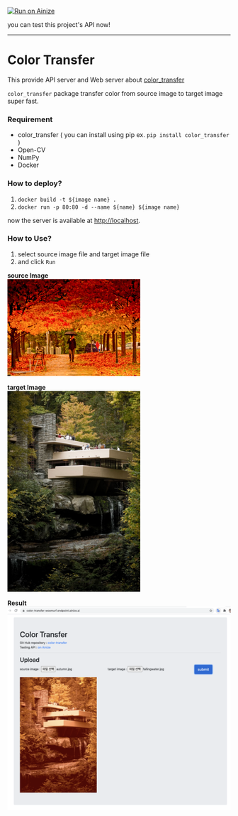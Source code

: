[![Run on Ainize](https://ainize.ai/static/images/run_on_ainize_button.svg)](https://ainize.web.app/redirect?git_repo=github.com/woomurf/ainize-color-transfer.git)

you can test this project's API now!

---

# Color Transfer

This provide API server and Web server about [color_transfer](https://github.com/jrosebr1/color_transfer)

`color_transfer` package transfer color from source image to target image super fast.


### Requirement
* color_transfer ( you can install using pip ex. `pip install color_transfer` )
* Open-CV
* NumPy 
* Docker

### How to deploy?
1. `docker build -t ${image name} . `
2. `docker run -p 80:80 -d --name ${name} ${image name}`

now the server is available at [http://localhost](http://localhost).


### How to Use?
1. select source image file and target image file 
2. and click `Run`

**source Image**
<br>
<img width="300" src="./images/autumn.jpg"> 

**target Image**
<br>
<img width="300" src="./images/fallingwater.jpg">

**Result**
<br>
<img width="600" src="./images/result.jpg">
